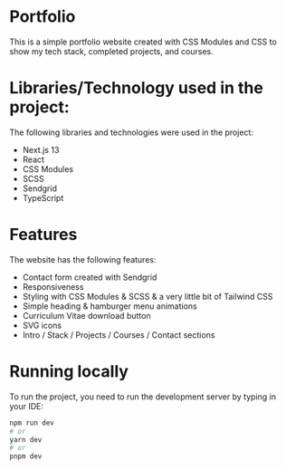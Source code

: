 # Portfolio
This is a simple portfolio website created with CSS Modules and CSS to show my tech stack, completed projects, and courses.

# Libraries/Technology used in the project:

The following libraries and technologies were used in the project:

- Next.js 13
- React
- CSS Modules
- SCSS
- Sendgrid
- TypeScript

# Features

The website has the following features:

- Contact form created with Sendgrid
- Responsiveness
- Styling with CSS Modules & SCSS & a very little bit of Tailwind CSS
- Simple heading & hamburger menu animations
- Curriculum Vitae download button
- SVG icons
- Intro / Stack / Projects / Courses / Contact sections


# Running locally

To run the project, you need to run the development server by typing in your IDE:

```bash
npm run dev
# or
yarn dev
# or
pnpm dev
```


